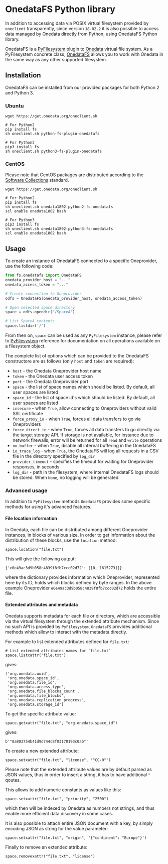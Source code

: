 # OnedataFS Python library

<!-- toc -->

In addition to accessing data via POSIX virtual filesystem provided by `oneclient`
transparently, since version `18.02.2` it is also possible to access data managed
by Onedata directly from Python, using OnedataFS Python library.

OnedataFS is a [PyFilesystem](https://www.pyfilesystem.org/) plugin to
[Onedata](https://onedata.org) virtual file system.
As a PyFilesystem concrete class, [OnedataFS](https://github.com/onedata/fs-onedatafs/)
allows you to work with Onedata in the same way as any other supported filesystem.


## Installation
OnedataFS can be installed from our provided packages for both Python 2 and Python 3.

### Ubuntu

```
wget https://get.onedata.org/oneclient.sh

# For Python2
pip install fs
sh oneclient.sh python-fs-plugin-onedatafs

# For Python3
pip3 install fs
sh oneclient.sh python3-fs-plugin-onedatafs
```

### CentOS

Please note that CentOS packages are distributed according to the
[Software Collections](https://www.softwarecollections.org/en/) standard.

```
wget https://get.onedata.org/oneclient.sh

# For Python2
pip install fs
sh oneclient.sh onedata1802-python2-fs-onedatafs
scl enable onedata1802 bash

# For Python3
pip3 install fs
sh oneclient.sh onedata1802-python3-fs-onedatafs
scl enable onedata1802 bash
```


## Usage

To create an instance of OnedataFS connected to a specific Oneprovider, use
the following code:

```python
from fs.onedatafs import OnedataFS
onedata_provider_host = "..."
onedata_access_token = "..."

# Create connection to Oneprovider
odfs = OnedataFS(onedata_provider_host, onedata_access_token)

# Open selected space directory
space = odfs.opendir('/SpaceA')

# List SpaceA contents
space.listdir('/')
```
From then on, `space` can be used as any `PyFilesystem` instance, please refer
to [PyFilesystem](https://docs.pyfilesystem.org/en/latest/interface.html)
reference for documentation on all operations available
on a filesystem object.

The complete list of options which can be provided to the OnedataFS constructore
are as follows (only `host` and `token` are required):

* `host` - the Onedata Oneprovider host name
* `token` - the Onedata user access token
* `port` - the Onedata Oneprovider port
* `space` - the list of space names which should be listed. By default, all user spaces are listed
* `space_id` - the list of space id's which should be listed. By default, all user spaces are listed
* `insecure` - when `True`, allow connecting to Oneproviders without valid SSL certificate
* `force_proxy_io` - when `True`, forces all data transfers to go via Oneproviders
* `force_direct_io` - when `True`, forces all data transfers to go directly via the target storage API. If storage is not available, for instance due to network firewalls, error will be returned for all `read` and `write` operations
* `no_buffer` - when `True`, disable all internal buffering in the OnedataFS
* `io_trace_log` - when `True`, the OnedataFS will log all requests in a CSV file in the directory specified by `log_dir`
* `provider_timeout` - specifies the timeout for waiting for Oneprovider responses, in seconds
* `log_dir` - path in the filesystem, where internal OnedataFS logs should be stored. When `None`, no logging will be generated


### Advanced usage

In addition to `PyFilesystem` methods `OnedataFS` provides some specific methods
for using it's advanced features.

#### File location information

In Onedata, each file can be distributed among different Oneprovider instances,
in blocks of various size.  In order to get information about the distribution
of these blocks, use the `location` method:

```
space.location("file.txt")
```

This will give the following output:

```
{'e0e49ac3d9b058c4839f8fb7ccc02d72': [[0, 1615273]]}
```

where the dictionary provides information which Oneprovider, represented here by its ID,
holds which blocks defined by byte ranges. In the above example Oneprovider 
`e0e49ac3d9b058c4839f8fb7ccc02d72` holds the entire file.

#### Extended attributes and metadata

Onedata supports metadata for each file or directory, which are accessible via the 
virtual filesystem through the extended attribute mechanism. Since no such API is 
provided by `PyFilesystem`, `OnedataFS` provides additional methods which allow to 
interact with the metadata directly.

For example to list extended attributes defined for `file.txt`:
```
# List extended attributes names for `file.txt`
space.listxattr("file.txt")
```

gives:

```
['org.onedata.uuid',
 'org.onedata.space_id',
 'org.onedata.file_id',
 'org.onedata.access_type',
 'org.onedata.file_blocks_count',
 'org.onedata.file_blocks',
 'org.onedata.replication_progress',
 'org.onedata.storage_id']
```

To get the specific attribute value:
```
space.getxattr("file.txt", "org.onedata.space_id")
```

gives:

```
b'"8a803754b41d9d744c8f03170193c0ab"'
```

To create a new extended attribute:
```
space.setxattr("file.txt", "license", '"CC-0"') 
```
Please note that the extended attribute values are by default parsed as JSON values,
thus in order to insert a string, it has to have additional `"` qoutes.

This allows to add numeric constants as values like this:

```
space.setxattr("file.txt", "priority", "2500") 
```

which then will be indexed by Onedata as numbers not strings, and thus enable
more efficient data discovery in some cases.

It is also possible to attach entire JSON document with a key, by simply encoding
JSON as string for the value parameter:

```
space.setxattr("file.txt", "origin", '{"continent": "Europe"}') 
```

Finally to remove an extended attribute:

```
space.removexattr("file.txt", "license") 
```
